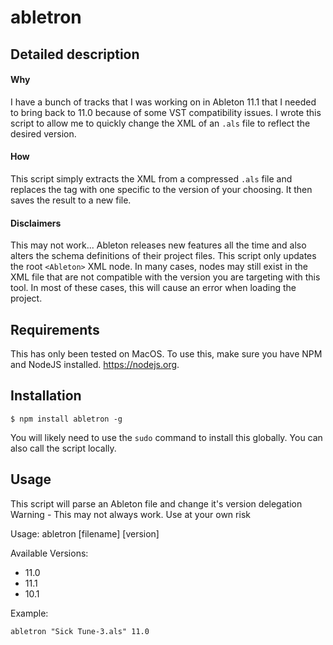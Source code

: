 # abletron

## Detailed description

#### Why
I have a bunch of tracks that I was working on in Ableton 11.1 that I needed to bring back to 11.0 because of some VST compatibility issues. I wrote this script to allow me to quickly change the XML of an `.als` file to reflect the desired version.

#### How
This script simply extracts the XML from a compressed `.als` file and replaces the <Ableton> tag with one specific to the version of your choosing. It then saves the result to a new file.

#### Disclaimers
This may not work... Ableton releases new features all the time and also alters the schema definitions of their project files. This script only updates the root `<Ableton>` XML node. In many cases, nodes may still exist in the XML file that are not compatible with the version you are targeting with this tool. In most of these cases, this will cause an error when loading the project.

## Requirements

This has only been tested on MacOS. To use this, make sure you have NPM and NodeJS installed. https://nodejs.org.

## Installation

```
$ npm install abletron -g
```

You will likely need to use the `sudo` command to install this globally. You can also call the script locally.

## Usage
This script will parse an Ableton file and change it's version delegation
Warning - This may not always work. Use at your own risk

Usage: abletron [filename] [version]

Available Versions:

- 11.0
- 11.1
- 10.1


Example:
```
abletron "Sick Tune-3.als" 11.0
```
